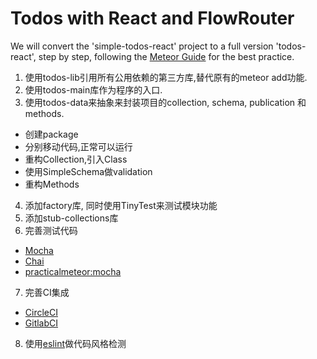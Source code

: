# Todos with React and FlowRouter

We will convert the 'simple-todos-react' project to a full version 'todos-react', step by step, following the [Meteor Guide](http://guide.meteor.com/) for 
the best practice.

1. 使用todos-lib引用所有公用依赖的第三方库,替代原有的meteor add功能.
2. 使用todos-main库作为程序的入口.
3. 使用todos-data来抽象来封装项目的collection, schema, publication 和 methods.
  * 创建package
  * 分别移动代码,正常可以运行
  * 重构Collection,引入Class
  * 使用SimpleSchema做validation
  * 重构Methods
4. 添加factory库, 同时使用TinyTest来测试模块功能
5. 添加stub-collections库
6. 完善测试代码
  * [Mocha](http://mochajs.org/)
  * [Chai](http://chaijs.com/)
  * [practicalmeteor:mocha](https://atmospherejs.com/practicalmeteor/mocha)
7. 完善CI集成
  * [CircleCI](https://circleci.com)
  * [GitlabCI]()
8. 使用[eslint](http://csspod.com/getting-started-with-eslint/)做代码风格检测
